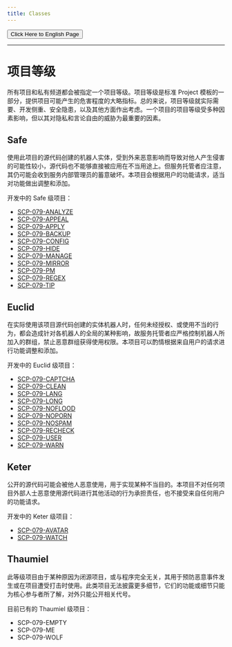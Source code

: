 ```yaml
---
title: Classes
---
```


<button onmouseover="PlaySound('totop1')" onmouseout="StopSound('totop1')" onclick="window.location.href = '/classes/';" class="en">Click Here to English Page</button>

---

<link rel="stylesheet" href="/css/chinese.css">

# 项目等级

所有项目和私有频道都会被指定一个项目等级。项目等级是标准 Project 模板的一部分，提供项目可能产生的危害程度的大略指标。总的来说，项目等级就实际需要、开发侧重、安全隐患，以及其他方面作出考虑。一个项目的项目等级受多种因素影响，但以其对隐私和言论自由的威胁为最重要的因素。

## Safe

使用此项目的源代码创建的机器人实体，受到外来恶意影响而导致对他人产生侵害的可能性较小，源代码也不能够直接被应用在不当用途上。但服务托管者应注意，其仍可能会收到服务内部管理员的蓄意破坏。本项目会根据用户的功能请求，适当对功能做出调整和添加。

开发中的 Safe 级项目：

- [SCP-079-ANALYZE](/analyze/)
- [SCP-079-APPEAL](/appeal/)
- [SCP-079-APPLY](/apply/)
- [SCP-079-BACKUP](/backup/)
- [SCP-079-CONFIG](/config/)
- [SCP-079-HIDE](/hide/)
- [SCP-079-MANAGE](/manage/)
- [SCP-079-MIRROR](/mirror/)
- [SCP-079-PM](/pm/)
- [SCP-079-REGEX](/regex/)
- [SCP-079-TIP](/tip/)

## Euclid

在实际使用该项目源代码创建的实体机器人时，任何未经授权、或使用不当的行为，都会造成针对各机器人的全局的某种影响，故服务托管者应严格控制机器人所加入的群组，禁止恶意群组获得使用权限。本项目可以酌情根据来自用户的请求进行功能调整和添加。

开发中的 Euclid 级项目：

- [SCP-079-CAPTCHA](/captcha/)
- [SCP-079-CLEAN](/clean/)
- [SCP-079-LANG](/lang/)
- [SCP-079-LONG](/long/)
- [SCP-079-NOFLOOD](/noflood/)
- [SCP-079-NOPORN](/noporn/)
- [SCP-079-NOSPAM](/nospam/)
- [SCP-079-RECHECK](/recheck/)
- [SCP-079-USER](/user/)
- [SCP-079-WARN](/warn/)

## Keter

公开的源代码可能会被他人恶意使用，用于实现某种不当目的。本项目不对任何项目外部人士恶意使用源代码进行其他活动的行为承担责任，也不接受来自任何用户的功能请求。

开发中的 Keter 级项目：

- [SCP-079-AVATAR](/avatar/)
- [SCP-079-WATCH](/watch/)

## Thaumiel

此等级项目由于某种原因为闭源项目，或与程序完全无关，其用于预防恶意事件发生或在项目遭受打击时使用。此类项目无法披露更多细节，它们的功能或细节只能为核心参与者所了解，对外只能公开相关代号。

目前已有的 Thaumiel 级项目：

- <a class="no" target="_blank">SCP-079-EMPTY</a>
- <a class="no" target="_blank">SCP-079-ME</a>
- <a class="no" target="_blank">SCP-079-WOLF</a>

<audio src="/audio/door/dooropenpage.ogg" autoplay></audio>
<audio id="no_button" src="/audio/button/no.ogg"/>
<audio id="no_click" src="/audio/button/no_click.ogg"/>
